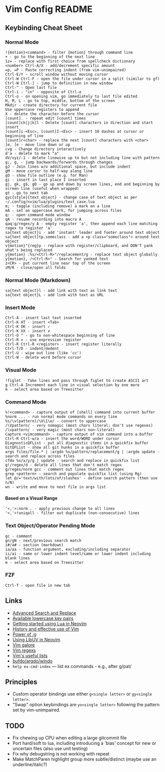 # Vim Config README

## Keybinding Cheat Sheet

### Normal Mode

    !{motion}<command> - filter {motion} through command line
    + - go to the beginning of the next line
    1z= - replace with first choice from spellcheck dictionary
    <number> Ctrl-A/X - add/decrement specific amount
    =p, =P - Paste correcting indent (from vim-unimpaired)
    Ctrl-E/Y - scroll window without moving cursor
    Ctrl-W Ctrl-F - open the file under cursor in a split (similar to gf)
    Ctrl-W Ctrl-] - jump to definition in new window
    Ctrl-^ - Open last file
    Ctrl-i - "in" - opposite of Ctrl-o
    Ctrl-o - on opening vim, go immediately to last file edited
    H, M, L - go to top, middle, bottom of the screen
    Mkdir - create directory for current file
    Use uppercase registers to append
    X - delete the character before the cursor
    [count]. - repeat edit [count] times
    [count]ch|j|k|l - Delete [count] characters in direction and start insert
    [count]i-<Esc>, [count]I-<Esc> - insert 10 dashes at cursor or beginning of line
    [count]r<char> - replace the next [count] characters with <char>
    ]e, [e - move line down or up
    cvg - Change directory interactively
    d'a - delete to mark "a"
    dV/xyz/-1 - delete linewise up to but not including line with pattern
    g;, g, - jump backwards/forwards through changes
    gJ - Join lines w/o additional space, but include indent
    gM - move cursor to half-way along line
    gO - show file outline (e.g. for Man)
    gi - insert in last place I inserted
    gj, gk, g$, g0 - go up and down by screen lines, end and beginning by screen line (useful when wrapped)
    gt - go to next tab
    gyc{style}{text object} - change case of text object as per ~/.config/nvim/lua/plugins/text_case.lua
    m; - toggle (including remove) a mark on a line
    mA - set an uppercase mark, for jumping across files
    q: - open command mode window
    qA - resume recording into macro A
    qaq:g/regex/y A - empty register 'a', then append each line matching regex to register 'a'
    sa{text object}i - add 'instant' leader and footer around text object
    sa{text object}tp.someclass - add a <p class="someclass"> around text object
    v{motion}"{reg}p - replace with register/clipboard, and DON'T yank what's being replaced
    y{motion} :%s/<Ctrl-R>"/replacement/g - replace text object globally
    y{motion}, /<Ctrl-R>" - Search for yanked text
    z<CR> - put current line near top of the screen
    zM/R - close/open all folds

### Normal Mode (Markdown)

    sa{text object}l - add link with text as link text
    sa{text object}L - add link with text as URL

### Insert Mode

    Ctrl-A - insert last text inserted
    Ctrl-K HT - insert <Tab>
    Ctrl-K OK - insert ✓
    Ctrl-K XX - insert ✗
    Ctrl-O ^ - go to non-whitespace beginning of line
    Ctrl-R = - use expression register
    Ctrl-R Ctrl-R <register> - insert register literally
    Ctrl-T/D - indent/dedent
    Ctrl-U - wipe out line (like 'cc')
    Ctrl-W - delete word before cursor

### Visual Mode

    !figlet - Take lines and pass through figlet to create ASCII art
    g Ctrl-A Increment each line in visual selection by one more
    m - select area based on Treesitter

### Command Mode

    %!<command> - capture output of [shell] command into current buffer
    %norm ... - run normal mode commands on every line
    %s/\v(pattern)/\U\1\e/ - convert to uppercase
    /\Vpattern/ - very nomagic (most chars literal; don't use regexes)
    /\vpattern/ - very magic (most chars non-literal)
    Capture <vimcommand> - capture output of vim command into a buffer
    Ctrl-R Ctrl-w/a - insert the word/WORD under cursor
    DiagnosticQFList - put all diagnostic items in a quickfix buffer
    GitQFList - show all git hunks in a quickfix buffer
    args files/file.* | :argdo %s/pattern/replacement/g | :argdo update - search and replace across files
    cfdo %s/x/y/g | update - search and replace in quickfix list
    g!/regex/d - delete all lines that don't match regex
    g/regex/norm gcc - comment out lines that match regex
    grep <pattern> - search and populate quickfix list (using Rg)
    let @/='text/with/lots/of/slashes' - define search pattern (then use n/N)
    wn - write and move to next file in args list

#### Based on a Visual Range

    '<,'>:norm . - apply previous change to all lines
    '<,'>!uniqall - filter out duplicate (non-consecutive) lines

### Text Object/Operator Pending Mode

    gc - comment
    gn/gN - next/previous search match
    i#/a# - section (markdown)
    ia/aa - function argument, excluding/including separator
    ii/ai - same or lower indent level/same or lower indent including blank lines
    m - select area based on Treesitter

### FZF

    Ctrl-T - open file in new tab

## Links

*   [Advanced Search and Replace](https://gosukiwi.github.io/vim/2022/04/19/vim-advanced-search-and-replace.html)
*   [Available lowercase key pairs](https://gist.github.com/romainl/1f93db9dc976ba851bbb)
*   [Getting started using Lua in Neovim](https://github.com/nanotee/nvim-lua-guide)
*   [History and effective use of Vim](https://begriffs.com/posts/2019-07-19-history-use-vim.html)
*   [Power of :g](https://vim.fandom.com/wiki/Power_of_g)
*   [Using LibUV in Neovim](https://teukka.tech/vimloop.html)
*   [Vim galore](https://github.com/mhinz/vim-galore)
*   [Vim regexs](https://vi.stackexchange.com/a/2279/91)
*   [Vim's useful lists](https://codeinthehole.com/tips/vim-lists/)
*   [bufdo/argdo/windo](https://jovica.org/posts/vim-edit-multiple-files/)
*   `help ex-cmd-index` — list ex commands - e.g., after g/pat/

## Principles

*   Custom operator bindings use either `g<single letter>` or `gy<single letter>`.
*   "Swap" option keybindings are `yo<single letter>` following the pattern set by vim-unimpaired.

## TODO

*   Fix chewing up CPU when editing a large gitcommit file
*   Port hard/soft to lua, including introducing a 'bias' concept for new or uncertain files (also use unit testing)
*   Fix why debugstring is not working with repeat
*   Make MatchParen highlight group more subtle/distinct (maybe use an underline/italic?)
